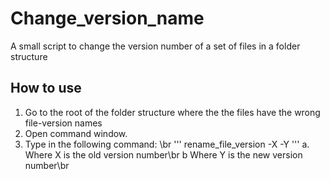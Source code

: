 # Change_version_name
A small script to change the version number of a set of files in a folder structure

## How to use
1. Go to the root of the folder structure where the the files have the wrong file-version names
2. Open command window. 
4. Type in the following command: \br
'''
rename_file_version -X -Y
'''
  a. Where X is the old version number\br
  b Where Y is the new version number\br
